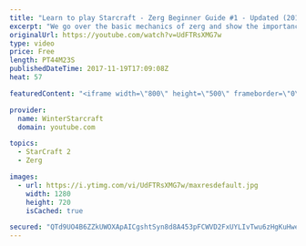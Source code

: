 ```yaml
---
title: "Learn to play Starcraft - Zerg Beginner Guide #1 - Updated (2017)"
excerpt: "We go over the basic mechanics of zerg and show the importance of understanding at least some of what your opponent is doing.  This guide is meant for players with an understanding of the objectives of starcraft but without any strong direction or gameplan, especially for each specific race! -- Watch"
originalUrl: https://youtube.com/watch?v=UdFTRsXMG7w
type: video
price: Free
length: PT44M23S
publishedDateTime: 2017-11-19T17:09:08Z
heat: 57

featuredContent: "<iframe width=\"800\" height=\"500\" frameborder=\"0\" src=\"https://www.youtube.com/embed/UdFTRsXMG7w\" allow=\"accelerometer; autoplay; encrypted-media; gyroscope; picture-in-picture\" allowfullscreen></iframe>"

provider:
  name: WinterStarcraft
  domain: youtube.com

topics:
  - StarCraft 2
  - Zerg

images:
  - url: https://i.ytimg.com/vi/UdFTRsXMG7w/maxresdefault.jpg
    width: 1280
    height: 720
    isCached: true

secured: "QTd9UO4B6ZZkUWOXApAICgshtSyn8d8A453pFCWVD2FxUYLIvTwu6zHgKuHwey4pkKs9TY6mdFpnSiVfB/A97JdVQRr3YJGnp1Y0SpN6LYOc+dnoMvb3BTxbDfgPD84267Ftq4g9N+rpR/UxM1/C63FukrI76zGU73ZzfevcqGBmCElcZzJZkbIWypsnAsbMENQmDNFolaVtml/7RaN8HHwYk6aQaKV6cFeB46sDP2Yhya9Va5KbU3ZHCGfxpWS0KFQ/uWwAUI7o/P89/cfD/sCzgmw6O/c4T8fdrk5xbkZ7cB2OBzMn+OKyO2ImZYMeylEwC49CVV9uZDegEDjwVvVNwiMjazCdXB6vtGu2tsNXprv+5vTQ+KgeKVZI+jWlgMz9zS6sDqmkAUQ+2fMeLzcsP59u3xl6qh0Cpxa3FZIGmEK1Eds6D8vVPZc7eHAT;2UzhSWUBS4ZhxeC/RLmDwg=="
---
```


